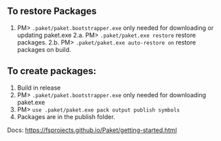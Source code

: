 ## To restore Packages
1. PM> `.paket/paket.bootstrapper.exe` only needed for downloading or updating paket.exe
2.a. PM> `.paket/paket.exe restore` restore packages.
2.b. PM> `.paket/paket.exe auto-restore on` restore packages on build.

## To create packages:
1. Build in release
2. PM> `.paket/paket.bootstrapper.exe` only needed for downloading paket.exe
3. PM> `use .paket/paket.exe pack output publish symbols`
4. Packages are in the publish folder.

Docs: https://fsprojects.github.io/Paket/getting-started.html
